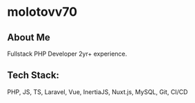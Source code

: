 # molotovv70

## About Me

Fullstack PHP Developer 2yr+ experience.

## Tech Stack:
PHP, JS, TS, Laravel, Vue, InertiaJS, Nuxt.js, MySQL, Git, CI/CD

